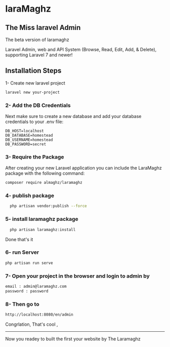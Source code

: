 # laraMaghz
## The Miss laravel Admin
The beta version of laramaghz

Laravel Admin, web and API System (Browse, Read, Edit, Add, & Delete), supporting Laravel 7 and newer!


## Installation Steps

1- Create new laravel project
```bash
laravel new your-project
```

### 2- Add the DB Credentials 

Next make sure to create a new database and add your database credentials to your .env file:

```
DB_HOST=localhost
DB_DATABASE=homestead
DB_USERNAME=homestead
DB_PASSWORD=secret
```

### 3- Require the Package

After creating your new Laravel application you can include the LaraMaghz package with the following command:

```bash
composer require almaghz/laramaghz
```

### 4- publish package
```bash
  php artisan vendor:publish --force
```

### 5- install laramaghz package
```bash
  php artisan laramaghz:install
```

 Done that's it

 ### 6- run Server
 ```bash
php artisan run serve
```

### 7- Open your project in the browser and login to admin by

```bash
email : admin@laramaghz.com
password : password
```
 
 ### 8- Then go to
 ```bash
http://localhost:8080/en/admin
```

Congrlation, That's cool ,
<hr/>
Now you readey to built the first your website by The Laramaghz 
